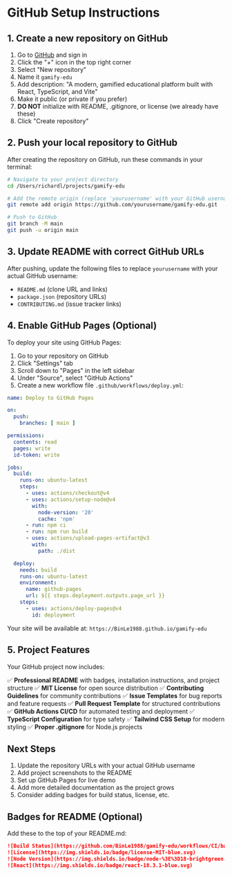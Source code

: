 # GitHub Setup Instructions

## 1. Create a new repository on GitHub

1. Go to [GitHub](https://github.com) and sign in
2. Click the "+" icon in the top right corner
3. Select "New repository"
4. Name it `gamify-edu`
5. Add description: "A modern, gamified educational platform built with React, TypeScript, and Vite"
6. Make it public (or private if you prefer)
7. **DO NOT** initialize with README, .gitignore, or license (we already have these)
8. Click "Create repository"

## 2. Push your local repository to GitHub

After creating the repository on GitHub, run these commands in your terminal:

```bash
# Navigate to your project directory
cd /Users/richardl/projects/gamify-edu

# Add the remote origin (replace 'yourusername' with your GitHub username)
git remote add origin https://github.com/yourusername/gamify-edu.git

# Push to GitHub
git branch -M main
git push -u origin main
```

## 3. Update README with correct GitHub URLs

After pushing, update the following files to replace `yourusername` with your actual GitHub username:

- `README.md` (clone URL and links)
- `package.json` (repository URLs)
- `CONTRIBUTING.md` (issue tracker links)

## 4. Enable GitHub Pages (Optional)

To deploy your site using GitHub Pages:

1. Go to your repository on GitHub
2. Click "Settings" tab
3. Scroll down to "Pages" in the left sidebar
4. Under "Source", select "GitHub Actions"
5. Create a new workflow file `.github/workflows/deploy.yml`:

```yaml
name: Deploy to GitHub Pages

on:
  push:
    branches: [ main ]

permissions:
  contents: read
  pages: write
  id-token: write

jobs:
  build:
    runs-on: ubuntu-latest
    steps:
      - uses: actions/checkout@v4
      - uses: actions/setup-node@v4
        with:
          node-version: '20'
          cache: 'npm'
      - run: npm ci
      - run: npm run build
      - uses: actions/upload-pages-artifact@v3
        with:
          path: ./dist

  deploy:
    needs: build
    runs-on: ubuntu-latest
    environment:
      name: github-pages
      url: ${{ steps.deployment.outputs.page_url }}
    steps:
      - uses: actions/deploy-pages@v4
        id: deployment
```

Your site will be available at: `https://BinLe1988.github.io/gamify-edu`

## 5. Project Features

Your GitHub project now includes:

✅ **Professional README** with badges, installation instructions, and project structure
✅ **MIT License** for open source distribution
✅ **Contributing Guidelines** for community contributions
✅ **Issue Templates** for bug reports and feature requests
✅ **Pull Request Template** for structured contributions
✅ **GitHub Actions CI/CD** for automated testing and deployment
✅ **TypeScript Configuration** for type safety
✅ **Tailwind CSS Setup** for modern styling
✅ **Proper .gitignore** for Node.js projects

## Next Steps

1. Update the repository URLs with your actual GitHub username
2. Add project screenshots to the README
3. Set up GitHub Pages for live demo
4. Add more detailed documentation as the project grows
5. Consider adding badges for build status, license, etc.

## Badges for README (Optional)

Add these to the top of your README.md:

```markdown
![Build Status](https://github.com/BinLe1988/gamify-edu/workflows/CI/badge.svg)
![License](https://img.shields.io/badge/license-MIT-blue.svg)
![Node Version](https://img.shields.io/badge/node-%3E%3D18-brightgreen.svg)
![React](https://img.shields.io/badge/react-18.3.1-blue.svg)
```
